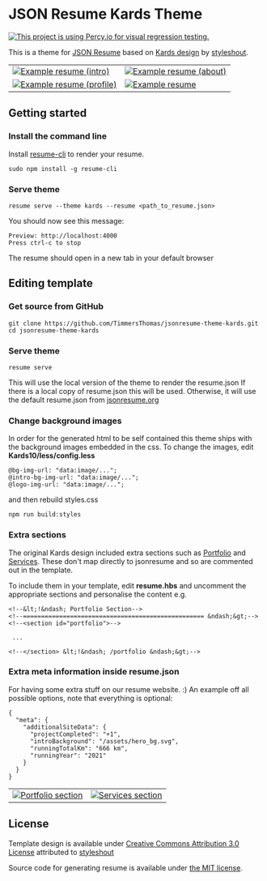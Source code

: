 # JSON Resume Kards Theme
[![This project is using Percy.io for visual regression testing.](https://percy.io/static/images/percy-badge.svg)](https://percy.io/XuluWarrior/jsonresume-theme-kards)

This is a theme for [JSON Resume](http://jsonresume.org/) based on [Kards design](https://www.styleshout.com/free-templates/kards/) by [styleshout](https://www.styleshout.com/).

|  |  |
| --- | --- |
| [![Example resume (intro)](https://xuluwarrior.github.io/jsonresume-theme-kards/resume-1.png)](https://xuluwarrior.github.io/jsonresume-theme-kards/resume.html) | [![Example resume (about)](https://xuluwarrior.github.io/jsonresume-theme-kards/resume-2.png)](https://xuluwarrior.github.io/jsonresume-theme-kards/resume.html#about) |
| [![Example resume (profile)](https://xuluwarrior.github.io/jsonresume-theme-kards/resume-3.png)](https://xuluwarrior.github.io/jsonresume-theme-kards/resume.html#about) | [![Example resume](https://xuluwarrior.github.io/jsonresume-theme-kards/resume-4.png)](https://xuluwarrior.github.io/jsonresume-theme-kards/resume.html#resume) |

## Getting started

### Install the command line

Install [resume-cli](https://github.com/jsonresume/resume-cli) to render your resume.

```
sudo npm install -g resume-cli
```

### Serve theme
```
resume serve --theme kards --resume <path_to_resume.json>
```

You should now see this message:

```
Preview: http://localhost:4000
Press ctrl-c to stop
```

The resume should open in a new tab in your default browser

## Editing template
### Get source from GitHub
```
git clone https://github.com/TimmersThomas/jsonresume-theme-kards.git
cd jsonresume-theme-kards
```

### Serve theme
```
resume serve
```
This will use the local version of the theme to render the resume.json
If there is a local copy of resume.json this will be used.  Otherwise, it will use the default resume.json from [jsonresume.org](https://jsonresume.org/)

### Change background images
In order for the generated html to be self contained this theme ships with the background images embedded in the css.
To change the images, edit **Kards10/less/config.less**
```
@bg-img-url: "data:image/...";
@intro-bg-img-url: "data:image/...";
@logo-img-url: "data:image/...";
```
and then rebuild styles.css
```
npm run build:styles
```

### Extra sections
The original Kards design included extra sections such as [Portfolio](https://www.styleshout.com/templates/preview/Kards10/#portfolio) and [Services](https://www.styleshout.com/templates/preview/Kards10/index.html#services).  These don't map directly to jsonresume and so are commented out in the template.

To include them in your template, edit **resume.hbs** and uncomment the appropriate sections and personalise the content e.g.

```
<!--&lt;!&ndash; Portfolio Section-->
<!--================================================== &ndash;&gt;-->
<!--<section id="portfolio">-->

 ...

<!--</section> &lt;!&ndash; /portfolio &ndash;&gt;-->
```

### Extra meta information inside resume.json

For having some extra stuff on our resume website. :)
An example off all possible options, note that everything is optional:

```
{
  "meta": {
    "additionalSiteData": {
      "projectCompleted": "+1",
      "introBackground": "/assets/hero_bg.svg",
      "runningTotalKm": "666 km",
      "runningYear": "2021"
    }
  }
}
```


|  |  |
| --- | --- |
| [![Portfolio section](https://xuluwarrior.github.io/jsonresume-theme-kards/resume-portfolio.png)](https://www.styleshout.com/templates/preview/Kards10/#portfolio) | [![Services section](https://xuluwarrior.github.io/jsonresume-theme-kards/resume-services.png)](https://www.styleshout.com/templates/preview/Kards10/index.html#services) |

## License
Template design is available under [Creative Commons Attribution 3.0 License](http://creativecommons.org/licenses/by/3.0/) attributed to [styleshout](https://www.styleshout.com/)

Source code for generating resume is available under [the MIT license](http://mths.be/mit).
